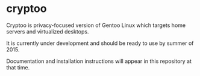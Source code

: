 # cryptoo

Cryptoo is privacy-focused version of Gentoo Linux which targets home servers and virtualized desktops.

It is currently under development and should be ready to use by summer of 2015.

Documentation and installation instructions will appear in this repository at that time.
